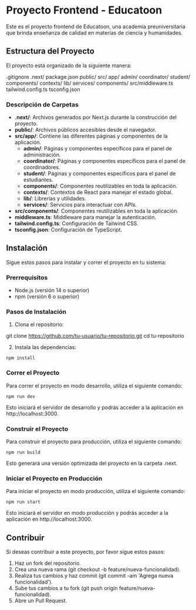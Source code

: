 # Proyecto Frontend - Educatoon

Este es el proyecto frontend de Educatoon, una academia preuniversitaria que brinda enseñanza de calidad en materias de ciencia y humanidades.

## Estructura del Proyecto

El proyecto está organizado de la siguiente manera:

.gitignore
.next/
package.json
public/
src/
  app/
    admin/
    coordinator/
    student/
    components/
    contexts/
    lib/
    services/
  components/
src/middleware.ts
tailwind.config.ts
tsconfig.json

### Descripción de Carpetas

- **.next/**: Archivos generados por Next.js durante la construcción del proyecto.
- **public/**: Archivos públicos accesibles desde el navegador.
- **src/app/**: Contiene las diferentes páginas y componentes de la aplicación.
  - **admin/**: Páginas y componentes específicos para el panel de administración.
  - **coordinator/**: Páginas y componentes específicos para el panel de coordinadores.
  - **student/**: Páginas y componentes específicos para el panel de estudiantes.
  - **components/**: Componentes reutilizables en toda la aplicación.
  - **contexts/**: Contextos de React para manejar el estado global.
  - **lib/**: Librerías y utilidades.
  - **services/**: Servicios para interactuar con APIs.
- **src/components/**: Componentes reutilizables en toda la aplicación.
- **middleware.ts**: Middleware para manejar la autenticación.
- **tailwind.config.ts**: Configuración de Tailwind CSS.
- **tsconfig.json**: Configuración de TypeScript.

## Instalación

Sigue estos pasos para instalar y correr el proyecto en tu sistema:

### Prerrequisitos

- Node.js (versión 14 o superior)
- npm (versión 6 o superior)

### Pasos de Instalación

1. Clona el repositorio:

git clone https://github.com/tu-usuario/tu-repositorio.git
cd tu-repositorio

2. Instala las dependencias:

`npm install`

### Correr el Proyecto

Para correr el proyecto en modo desarrollo, utiliza el siguiente comando:

`npm run dev`

Esto iniciará el servidor de desarrollo y podrás acceder a la aplicación en http://localhost:3000.

### Construir el Proyecto

Para construir el proyecto para producción, utiliza el siguiente comando:

`npm run build`

Esto generará una versión optimizada del proyecto en la carpeta .next.

### Iniciar el Proyecto en Producción

Para iniciar el proyecto en modo producción, utiliza el siguiente comando:

`npm run start`

Esto iniciará el servidor en modo producción y podrás acceder a la aplicación en http://localhost:3000.

## Contribuir

Si deseas contribuir a este proyecto, por favor sigue estos pasos:

1. Haz un fork del repositorio.
2. Crea una nueva rama (git checkout -b feature/nueva-funcionalidad).
3. Realiza tus cambios y haz commit (git commit -am 'Agrega nueva funcionalidad').
4. Sube tus cambios a tu fork (git push origin feature/nueva-funcionalidad).
5. Abre un Pull Request.

